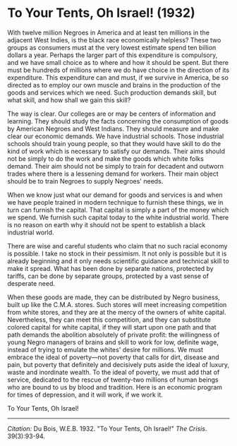 <!--
title:   To Your Tents, Oh Israel!
author:  Du Bois, W.E.B.
journal: The Crisis
year:    1932
volume:  39
issue:   3
pages:   93-94
-->
# To Your Tents, Oh Israel! (1932)

With twelve million Negroes in America and at least ten millions in the adjacent West Indies, is the black race economically helpless? These two groups as consumers must at the very lowest estimate spend ten billion dollars a year. Perhaps the larger part of this expenditure is compulsory, and we have small choice as to where and how it should be spent. But there must be hundreds of millions where we do have choice in the direction of its expenditure. This expenditure can and must, if we survive in America, be so directed as to employ our own muscle and brains in the production of the goods and services which we need. Such production demands skill, but what skill, and how shall we gain this skill?

The way is clear. Our colleges are or may be centers of information and learning. They should study the facts concerning the consumption of goods by American Negroes and West Indians. They should measure and make clear our economic demands. We have industrial schools. Those industrial schools should train young people, so that they would have skill to do the kind of work which is necessary to satisfy our demands. Their aims should not be simply to do the work and make the goods which white folks demand. Their aim should not be simply to train for decadent and outworn trades where there is a lessening demand for workers. Their main object should be to train Negroes to supply Negroes' needs.

When we know just what our demand for goods and services is and when we have people trained in modern technique to furnish these things, we in turn can furnish the capital. That capital is simply a part of the money which we spend. We furnish such capital today to the white industrial world. There is no reason on earth why it should not be spent to establish a black industrial world.

There are wise and careful students who claim that no such racial economy is possible. I take no stock in their pessimism. It not only is possible but it is already beginning and it only needs scientific guidance and technical skill to make it spread. What has been done by separate nations, protected by tariffs, can be done by separate groups, protected by a vast sense of desperate need.

When these goods are made, they can be distributed by Negro business, built up like the C.M.A. stores. Such stores will meet increasing competition from white stores, and they are at the mercy of the owners of white capital. Nevertheless, they can meet this competition, and they can substitute colored capital for white capital, if they will start upon one path and that path demands the abolition absolutely of private profit: the willingness of young Negro managers of brains and skill to work for low, definite wage, instead of trying to emulate the whites' desire for millions. We must embrace the ideal of poverty—not poverty that calls for dirt, disease and pain, but poverty that definitely and decisively puts aside the ideal of luxury, waste and inordinate wealth. To the ideal of poverty, we must add that of service, dedicated to the rescue of twenty-two millions of human beings who are bound to us by blood and tradition. Here is an economic program for times of depression, and it will work, if we work it.

To Your Tents, Oh Israel!

______________
*Citation:* Du Bois, W.E.B. 1932. "To Your Tents, Oh Israel!" *The Crisis*. 39(3):93-94.
